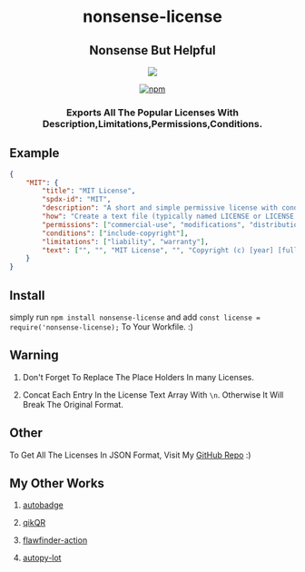 <div align=center>

# nonsense-license

<h2> Nonsense But Helpful </h2>
<a href="https://github.com/deep5050/nonsense/actions?query=workflow%3Anpm-publish"><img src="https://img.shields.io/github/workflow/status/deep5050/nonsense/npm-publish?label=npm-publish&logo=github&style=for-the-badge"></a>



<a href="https://www.npmjs.com/package/nonsense-license"><img alt="npm" src="https://img.shields.io/npm/dt/nonsense-license?color=red&label=INSTALL&logo=npm&style=for-the-badge"></a>
<h3>
Exports All The Popular Licenses With Description,Limitations,Permissions,Conditions.</h3>
</div>

## Example 


```json
{
    "MIT": {
        "title": "MIT License",
        "spdx-id": "MIT",
        "description": "A short and simple permissive license with conditions only requiring preservation of copyright and license notices. Licensed works, modifications, and larger works may be distributed under different terms and without source code.",
        "how": "Create a text file (typically named LICENSE or LICENSE.txt) in the root of your source code and copy the text of the license into the file. Replace [year] with the current year and [fullname] with the name (or names) of the copyright holders.",
        "permissions": ["commercial-use", "modifications", "distribution", "private-use"],
        "conditions": ["include-copyright"],
        "limitations": ["liability", "warranty"],
        "text": ["", "", "MIT License", "", "Copyright (c) [year] [fullname]", "", "Permission is hereby granted, free of charge, to any person obtaining a copy", "of this software and associated documentation files (the \"Software\"), to deal", "in the Software without restriction, including without limitation the rights", "to use, copy, modify, merge, publish, distribute, sublicense, and/or sell", "copies of the Software, and to permit persons to whom the Software is", "furnished to do so, subject to the following conditions:", "", "The above copyright notice and this permission notice shall be included in all", "copies or substantial portions of the Software.", "", "THE SOFTWARE IS PROVIDED \"AS IS\", WITHOUT WARRANTY OF ANY KIND, EXPRESS OR", "IMPLIED, INCLUDING BUT NOT LIMITED TO THE WARRANTIES OF MERCHANTABILITY,", "FITNESS FOR A PARTICULAR PURPOSE AND NONINFRINGEMENT. IN NO EVENT SHALL THE", "AUTHORS OR COPYRIGHT HOLDERS BE LIABLE FOR ANY CLAIM, DAMAGES OR OTHER", "LIABILITY, WHETHER IN AN ACTION OF CONTRACT, TORT OR OTHERWISE, ARISING FROM,", "OUT OF OR IN CONNECTION WITH THE SOFTWARE OR THE USE OR OTHER DEALINGS IN THE", "SOFTWARE."]
    }
}

```

## Install
simply run `npm install nonsense-license` and add `const license = require('nonsense-license);` To Your Workfile. :)

## Warning
1. Don't Forget To Replace The Place Holders In many Licenses.

2. Concat Each Entry In the License Text Array With `\n`. Otherwise It Will Break The Original Format.

## Other
To Get All The Licenses In JSON Format, Visit My [GitHub Repo](https://github.com/deep5050/nonsense) :)

## My Other Works
1. [autobadge](https://www.npmjs.com/package/autobadge)

2. [qikQR](https://github.com/deep5050/qikQR)

3. [flawfinder-action](https://github.com/deep5050/flawfinder-action)

4. [autopy-lot](https://github.com/deep5050/autopy-lot)

